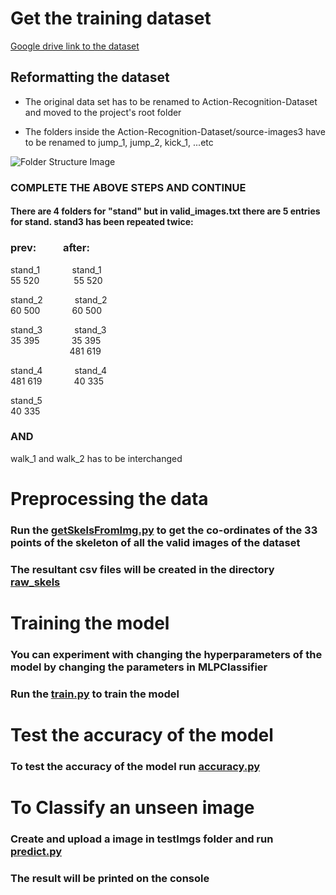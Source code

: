 # Get the training dataset

[Google drive link to the dataset](https://drive.google.com/open?id=1V8rQ5QR5q5zn1NHJhhf-6xIeDdXVtYs9)

## Reformatting the dataset

- The original data set has to be renamed to Action-Recognition-Dataset and moved to the project's root folder

- The folders inside the Action-Recognition-Dataset/source-images3 have to be renamed to jump_1, jump_2, kick_1, ...etc

![Folder Structure Image](ExtraSrc(unimportant)/readmeFolderStructure.png)

### COMPLETE THE ABOVE STEPS AND CONTINUE


#### There are 4 folders for "stand" but in valid_images.txt there are 5 entries for stand. stand3 has been repeated twice:

### prev:&nbsp;&nbsp;&nbsp;&nbsp;&nbsp;&nbsp;&nbsp;&nbsp;&nbsp;&nbsp;&nbsp;after:

stand_1 &nbsp;&nbsp;&nbsp;&nbsp;&nbsp;&nbsp;&nbsp;&nbsp;&nbsp;&nbsp;&nbsp;&nbsp;stand_1   
55 520 &nbsp;&nbsp;&nbsp;&nbsp;&nbsp;&nbsp;&nbsp;&nbsp;&nbsp;&nbsp;&nbsp;&nbsp; 55 520

stand_2  &nbsp;&nbsp;&nbsp;&nbsp;&nbsp;&nbsp;&nbsp;&nbsp;&nbsp;&nbsp;&nbsp;&nbsp;stand_2   
60 500 &nbsp;&nbsp;&nbsp;&nbsp;&nbsp;&nbsp;&nbsp;&nbsp;&nbsp;&nbsp;&nbsp;&nbsp;60 500

stand_3 &nbsp;&nbsp;&nbsp;&nbsp;&nbsp;&nbsp;&nbsp;&nbsp;&nbsp;&nbsp;&nbsp;&nbsp;stand_3   
35 395 &nbsp;&nbsp;&nbsp;&nbsp;&nbsp;&nbsp;&nbsp;&nbsp;&nbsp;&nbsp;&nbsp;&nbsp;35 395   
&nbsp;&nbsp;&nbsp;&nbsp;&nbsp;&nbsp;&nbsp;&nbsp;&nbsp;&nbsp;&nbsp;&nbsp;&nbsp;&nbsp;&nbsp;&nbsp;&nbsp;&nbsp;&nbsp;&nbsp;&nbsp;&nbsp;&nbsp;&nbsp;481 619

stand_4  &nbsp;&nbsp;&nbsp;&nbsp;&nbsp;&nbsp;&nbsp;&nbsp;&nbsp;&nbsp;&nbsp;&nbsp;stand_4   
481 619 &nbsp;&nbsp;&nbsp;&nbsp;&nbsp;&nbsp;&nbsp;&nbsp;&nbsp;&nbsp;&nbsp;&nbsp;40 335

stand_5  
40 335


### AND

walk_1 and walk_2 has to be interchanged

# Preprocessing the data
### Run the [getSkelsFromImg.py](src/getSkelsFromImg.py) to get the co-ordinates of the 33 points of the skeleton of all the valid images of the dataset
### The resultant csv files will be created in the directory [raw_skels](raw_skels)

# Training the model
### You can experiment with changing the hyperparameters of the model by changing the parameters in MLPClassifier
### Run the [train.py](src/train.py) to train the model

# Test the accuracy of the model
### To test the accuracy of the model run [accuracy.py](src/accuracy.py)

# To Classify an unseen image 
### Create and upload a image in testImgs folder and run [predict.py](src/predict.py)
### The result will be printed on the console